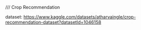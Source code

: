 /// Crop Recommendation

dataset:
https://www.kaggle.com/datasets/atharvaingle/crop-recommendation-dataset?datasetId=1046158